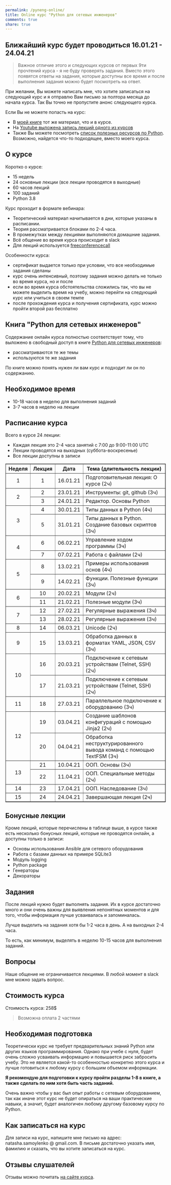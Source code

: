 ```yaml
---
permalink: /pyneng-online/
title: Online курс "Python для сетевых инженеров"
comments: true
share: true
---
```



## Ближайший курс будет проводиться 16.01.21 - 24.04.21

> Важное отличие этого и следующих курсов от первых 9ти прочтений курса - я не буду проверять задания. Вместо этого появятся ответы на задания, которые доступны все время и после выполнения задания можно будет посмотреть на ответ.

При желании, Вы можете написать мне, что хотите записаться на следующий курс и я отправлю Вам письмо за полтора месяца до начала курса. Так Вы точно не пропустите анонс следующего курса.

Если Вы не можете попасть на курс:

* В [моей книге](https://pyneng.readthedocs.io/ru/latest/) тот же материал, что и в курсе.
* На [Youtube выложена запись лекций одного из курсов](https://www.youtube.com/playlist?list=PLah0HUih_ZRnJFNdZsWr2pNWgYETauGXo)
* Также Вы можете посмотреть [список полезных ресурсов по Python](https://natenka.github.io/pyneng-resources/). Возможно, найдется что-то подходящее, вместо моего курса.

## О курсе

Коротко о курсе:

* 15 недель
* 24 основные лекции (все лекции проводятся в выходные)
* 60 часов лекций
* 100 заданий
* Python 3.8

Курс проходит в формате вебинара:

* Теоретический материал начитывается в дни, которые указаны в расписании.
* Теория рассматривается блоками по 2-4 часа.
* В промежутках между лекциями выполняются домашние задания.
* Всё общение во время курса происходит в slack
* Для лекций используется [freeconferencecall](https://freeconferencecall.com)

Особенности курса:

* сертификат выдается только при условии, что все необходимые задания сделаны
* курс очень интенсивный, поэтому задания можно делать не только во время курса, но и после
* если во время курса обстоятельства сложились так, что вы не можете выделить время на учебу, можно перейти на следующий курс или учиться в своем темпе
* после прохождения курса и получения сертификата, курс можно пройти второй раз бесплатно


## Книга "Python для сетевых инженеров"

Содержание онлайн курса полностью соответствует тому, что выложено в свободный доступ в книге [Python для сетевых инженеров](https://pyneng.readthedocs.io/ru/latest/):

* рассматриваются те же темы
* используются те же задания

По книге можно понять нужен ли вам курс и подходит ли он по содержанию.

## Необходимое время

* 10-18 часов в неделю для выполнения заданий
* 3-7 часов в неделю на лекции

## Расписание курса

Всего в курсе 24 лекции:

* Каждая лекция это 2-4 часа занятий с 7:00 до 9:00-11:00 UTC
* Лекции проводятся на выходных (суббота-воскресенье)
* Все лекции доступны в записи

<table border="1" cellpadding="4" cellspacing="0">
 <tr>
    <th align="center">Неделя</th>
    <th align="center">Лекция</th>
    <th align="center">Дата</th>
    <th align="center">Тема (длительность лекции)</th>
 </tr>
 <tr>
    <td align="center">1</td>
    <td align="center">1</td>
    <td align="center">16.01.21</td>
    <td>Подготовительная лекция: О курсе (2ч)</td>
 </tr>
 <tr>
    <td rowspan="2" align="center">2</td>
    <td align="center">2</td>
    <td align="center">23.01.21</td>
    <td>Инструменты: git, github (3ч)</td>
 </tr>
 <tr>
    <td align="center">3</td>
    <td align="center">24.01.21</td>
    <td>Редактор. Основы Python</td>
 </tr>
 <tr>
    <td rowspan="2" align="center">3</td>
    <td align="center">4</td>
    <td align="center">30.01.21</td>
    <td>Типы данных в Python (4ч)</td>
 </tr>
 <tr>
    <td align="center">5</td>
    <td align="center">31.01.21</td>
    <td>Типы данных в Python. Создание базовых скриптов (3ч)</td>
 </tr>
 <tr>
    <td rowspan="2" align="center">4</td>
    <td align="center">6</td>
    <td align="center">06.02.21</td>
    <td>Управление ходом программы (3ч)</td>
 </tr>
 <tr>
    <td align="center">7</td>
    <td align="center">07.02.21</td>
    <td>Работа с файлами (2ч)</td>
 </tr>
 <tr>
    <td rowspan="2" align="center">5</td>
    <td align="center">8</td>
    <td align="center">13.02.21</td>
    <td>Примеры использования основ (4ч)</td>
 </tr>
 <tr>
    <td align="center">9</td>
    <td align="center">14.02.21</td>
    <td>Функции. Полезные функции (3ч)</td>
 </tr>
 <tr>
    <td rowspan="2" align="center">6</td>
    <td align="center">10</td>
    <td align="center">20.02.21</td>
    <td>Модули (2ч)</td>
 </tr>
 <tr>
    <td align="center">11</td>
    <td align="center">21.02.21</td>
    <td>Полезные модули (3ч)</td>
 </tr>
 <tr>
    <td rowspan="2" align="center">7</td>
    <td align="center">12</td>
    <td align="center">27.02.21</td>
    <td>Регулярные выражения (3ч)</td>
 </tr>
 <tr>
    <td align="center">13</td>
    <td align="center">28.02.21</td>
    <td>Регулярные выражения (3ч)</td>
 </tr>
 <tr>
    <td align="center">8</td>
    <td align="center">14</td>
    <td align="center">06.03.21</td>
    <td>Unicode (2ч)</td>
 </tr>
 <tr>
    <td align="center">9</td>
    <td align="center">15</td>
    <td align="center">13.03.21</td>
    <td>Обработка данных в форматах YAML, JSON, CSV (3ч)</td>
 </tr>
 <tr>
    <td rowspan="2" align="center">10</td>
    <td align="center">16</td>
    <td align="center">20.03.21</td>
    <td>Подключение к сетевым устройствам (Telnet, SSH) (2ч)</td>
 </tr>
 <tr>
    <td align="center">17</td>
    <td align="center">21.03.21</td>
    <td>Подключение к сетевым устройствам (Telnet, SSH) (2ч)</td>
 </tr>
 <tr>
    <td align="center">11</td>
    <td align="center">18</td>
    <td align="center">27.03.21</td>
    <td>Параллельное подключение к оборудованию (3ч)</td>
 </tr>
 <tr>
    <td rowspan="2" align="center">12</td>
    <td align="center">19</td>
    <td align="center">03.04.21</td>
    <td>Создание шаблонов конфигураций с помощью Jinja2 (2ч)</td>
 </tr>
 <tr>
    <td align="center">20</td>
    <td align="center">04.04.21</td>
    <td>Обработка неструктурированного вывода команд с помощью TextFSM (3ч)</td>
 </tr>
 <tr>
    <td rowspan="2" align="center">13</td>
    <td align="center">21</td>
    <td align="center">10.04.21</td>
    <td> ООП. Основы (3ч)</td>
 </tr>
 <tr>
    <td align="center">22</td>
    <td align="center">11.04.21</td>
    <td>ООП. Специальные методы (2ч)</td>
 </tr> 
 <tr>
    <td align="center">14</td>
    <td align="center">23</td>
    <td align="center">17.04.21</td>
    <td>ООП. Наследование (3ч)</td>
 </tr> 
 <tr>
    <td align="center">15</td>
    <td align="center">24</td>
    <td align="center">24.04.21</td>
    <td>Завершающая лекция (2ч)</td>
 </tr>  
</table>

## Бонусные лекции

Кроме лекций, которые перечислены в таблице выше, в курсе также есть несколько бонусных лекций, которые не проводятся онлайн, а доступны только в записи:

* Основы использования Ansible для сетевого оборудования
* Работа с базами данных на примере SQLite3
* Модуль logging
* Python package
* Генераторы
* Декораторы


## Задания

После лекций нужно будет выполнять задания.
Их в курсе достаточно много и они очень важны для выявления непонятных моментов и для того, чтобы информация лучше усваивалась и запоминалась.

Лучше выделить на задания хотя бы 1-2 часа в день.
А на выходных 2-4 часа.

То есть, как минимум, выделять в неделю 10-15 часов для выполнения заданий.


## Вопросы

Наше общение не ограничивается лекциями.
В любой момент в slack мне можно задать вопрос.


## Стоимость курса

Стоимость курса: 258$

> Возможна оплата 2 частями

## Необходимая подготовка

Теоретически курс не требует предварительных знаний Python или других языков программирования.
Однако при учебе с нуля, будет очень сложно усваивать информацию и повышается риск забросить учебу.
Это не является какой-то особенностью конкретно этого курса и лучше готовиться к любому курсу с большим объемом информации.

**Я рекомендую для подготовки к курсу пройти разделы 1-8 в книге, а также сделать по ним хотя быть часть заданий.**

Очень важно чтобы у вас был опыт работы с сетевым оборудованием, так как иначе этот курс не будет опираться на ваши практические навыки, а значит, будет аналогичен любому другому базовому курсу по Python.


## Как записаться на курс

Для записи на курс, напишите мне письмо на адрес: natasha.samoylenko @ gmail.com.
В письме достаточно указать имя, фамилию и сказать, что вы хотите записаться на курс.


## Отзывы слушателей

Отзывы можно почитать [на сайте курса](https://pyneng.github.io/testimonials/).



